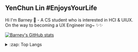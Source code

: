 ## YenChun Lin #EnjoysYourLife
Hi I'm Barney 👋 - A CS student who is interested in HCI & UIUX.<br>
On the way to becoming a UX Engineer ing~ ✨✨

[![Barney's GitHub stats](https://github-readme-stats-linyc0817.vercel.app/api?username=linyc0817&show_icons=true&theme=tokyonight&hide_border=true&count_private=true)](https://github.com/anuraghazra/github-readme-stats)<br>
<details>
  <summary>:zap: Top Langs</summary>

  <img align="left" alt="Barney's GitHub Top Languages" src="https://github-readme-stats-linyc0817.vercel.app/api/top-langs/?username=linyc0817&layout=compact&langs_count=7&hide=html&theme=tokyonight&hide_border=true&count_private=true&show_icons=true" />
  
</details>

<!--
**linyc0817/linyc0817** is a ✨ _special_ ✨ repository because its `README.md` (this file) appears on your GitHub profile.

Here are some ideas to get you started:

- 🔭 I’m currently working on ...
- 🌱 I’m currently learning ...
- 👯 I’m looking to collaborate on ...
- 🤔 I’m looking for help with ...
- 💬 Ask me about ...
- 📫 How to reach me: ...
- 😄 Pronouns: ...
- ⚡ Fun fact: ...

## My values
💖 Safety and trust<br>
🌟 Expression as authentic self<br>
🍏 Beginner's mindset and curiosity<br>
🙌 Shared norms<br>
🚀 Elevate the underrepresented

## How I work
My motivations are to stabilize and provide clarity through curiosity. That tends to manifest as creating (hopefully) just enough process. Checklists are my absolute favorite. ✅ If I'm too much in my head, feel free to nudge me to share what's in my brain. 😸

## Get in touch
- Twitter: https://twitter.com/katfukui
- Personal site: https://katfukui.com/
- Cosplay/fashion IG: https://instagram.com/_nekopin

## Oakland orgs to donate to #BLM
- [People's Breakfast Oakland](https://www.hellablackpod.com/pbo)
- [Black Earth Farms](https://www.blackearthfarms.com/)
- [Anti Police Terror Project](https://www.antipoliceterrorproject.org/)
- [Ella Baker Center for Human Rights](https://ellabakercenter.org/)
- [Color of Change](https://colorofchange.org/)

-->
